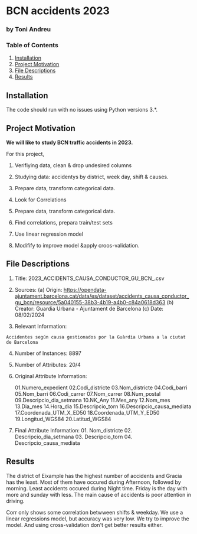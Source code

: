 # BCN accidents 2023

### by Toni Andreu

### Table of Contents

1. [Installation](#installation)
2. [Project Motivation](#motivation)
3. [File Descriptions](#files)
4. [Results](#results)

## Installation <a name="installation"></a>

The code should run with no issues using Python versions 3.*.

## Project Motivation<a name="motivation"></a>

**We will like to study BCN traffic accidents in 2023.**

For this project,

1. Verifiying data, clean & drop undesired columns
  
2. Studying data: accidentys by district, week day, shift & causes.

3. Prepare data, transform categorical data.

4. Look for Correlations

5. Prepare data, transform categorical data.

6. Find correlations, prepara train/test sets

7. Use linear regression model

6. Modifify to improve model &apply croos-validation.


## File Descriptions <a name="files"></a>

  1. Title: 2023_ACCIDENTS_CAUSA_CONDUCTOR_GU_BCN_.csv

  2. Sources:
    (a) Origin:  https://opendata-ajuntament.barcelona.cat/data/es/dataset/accidents_causa_conductor_gu_bcn/resource/5a040155-38b3-4b19-a4b0-c84a0618d363
    (b) Creator:  Guardia Urbana - Ajuntament de Barcelona 
    (c) Date: 08/02/2024

  3. Relevant Information:

    Accidentes según causa gestionados por la Guàrdia Urbana a la ciutat de Barcelona

  4. Number of Instances: 8897

  5. Number of Attributes: 20/4

  6. Original Attribute Information:

      01.Numero_expedient
      02.Codi_districte
      03.Nom_districte
      04.Codi_barri
      05.Nom_barri
      06.Codi_carrer
      07.Nom_carrer
      08.Num_postal
      09.Descripcio_dia_setmana
      10.NK_Any 
    11.Mes_any
    12.Nom_mes
    13.Dia_mes
    14.Hora_dia
    15.Descripcio_torn
    16.Descripcio_causa_mediata
    17.Coordenada_UTM_X_ED50
    18.Coordenada_UTM_Y_ED50
    19.Longitud_WGS84
    20.Latitud_WGS84

  7. Final Attribute Information:
    01.   Nom_districte
    02.   Descripcio_dia_setmana
    03.   Descripcio_torn
    04.   Descripcio_causa_mediata


## Results<a name="results"></a>

The district of Eixample has the highest number of accidents and Gracia has the least. Most of them have occured during Afternoon, followed by morning. Least accidents occured during Night time. Friday is the day with more and sunday with less. The main cause of accidents is poor attention in driving.

Corr only shows some correlation betwween shifts & weekday. We use a linear regressions model, but accuracy was very low. We try to improve the model. And using cross-validation don't get better results either.




